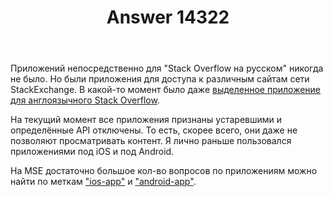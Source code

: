 ﻿---
title: "Answer 14322"
se.owner.user_id: 176217
se.owner.display_name: "αλεχολυτ"
se.owner.link: "https://ru.meta.stackoverflow.com/users/176217/%ce%b1%ce%bb%ce%b5%cf%87%ce%bf%ce%bb%cf%85%cf%84"
se.answer_id: 14322
se.question_id: 14321
se.post_type: answer
se.is_accepted: True
---
<p>Приложений непосредственно для &quot;Stack Overflow на русском&quot; никогда не было. Но были приложения для доступа к различным сайтам сети StackExchange. В какой-то момент было даже <a href="https://meta.stackoverflow.com/questions/tagged/stack-overflow-app">выделенное приложение для англоязычного Stack Overflow</a>.</p>
<p>На текущий момент все приложения признаны устаревшими и определённые API отключены. То есть, скорее всего, они даже не позволяют просматривать контент. Я лично раньше пользовался приложениями под iOS и под Android.</p>
<p>На MSE достаточно большое кол-во вопросов по приложениям можно найти по меткам <a href="https://meta.stackexchange.com/questions/tagged/ios-app">&quot;ios-app&quot;</a> и <a href="https://meta.stackexchange.com/questions/tagged/android-app">&quot;android-app&quot;</a>.</p>

